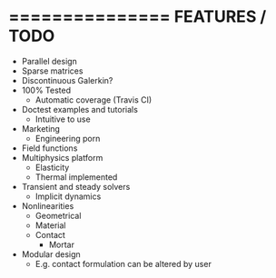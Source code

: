===============
FEATURES / TODO
===============

- Parallel design
- Sparse matrices
- Discontinuous Galerkin?
- 100% Tested
  - Automatic coverage (Travis CI)
- Doctest examples and tutorials
  - Intuitive to use
- Marketing
  - Engineering porn
- Field functions
- Multiphysics platform
  - Elasticity
  - Thermal implemented
- Transient and steady solvers
  - Implicit dynamics
- Nonlinearities
  - Geometrical
  - Material
  - Contact
    - Mortar
- Modular design
  - E.g. contact formulation can be altered by user

